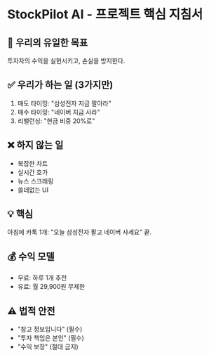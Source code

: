 # StockPilot AI - 프로젝트 핵심 지침서

## 🎯 우리의 유일한 목표
투자자의 수익을 실현시키고, 손실을 방지한다.

## ✅ 우리가 하는 일 (3가지만)

1. 매도 타이밍: "삼성전자 지금 팔아라"
2. 매수 타이밍: "네이버 지금 사라"  
3. 리밸런싱: "현금 비중 20%로"

## ❌ 하지 않는 일
- 복잡한 차트
- 실시간 호가
- 뉴스 스크래핑
- 쓸데없는 UI

## 💡 핵심
아침에 카톡 1개: "오늘 삼성전자 팔고 네이버 사세요"
끝.

## 💰 수익 모델
- 무료: 하루 1개 추천
- 유료: 월 29,900원 무제한

## ⚠️ 법적 안전
- "참고 정보입니다" (필수)
- "투자 책임은 본인" (필수)
- "수익 보장" (절대 금지)
